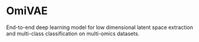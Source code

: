 # OmiVAE
 End-to-end deep learning model for low dimensional latent space extraction and multi-class classification on multi-omics datasets. 
